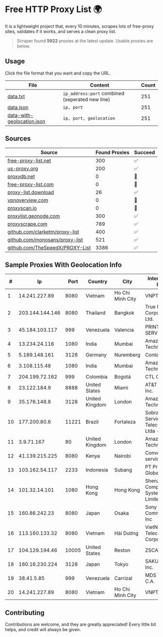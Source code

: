 
# Free HTTP Proxy List 🌍

It is a lightweight project that, every 10 minutes, scrapes lots of free-proxy sites, validates if it works, and serves a clean proxy list.


> Scraper found **5922** proxies at the latest update. Usable proxies are below.

## Usage

Click the file format that you want and copy the URL.


|File|Content|Count|
|----|-------|-----|
|[data.txt](https://raw.githubusercontent.com/themiralay/Proxy-List-World/master/data.txt)|`ip_address:port` combined (seperated new line)|251|
|[data.json](https://raw.githubusercontent.com/themiralay/Proxy-List-World/master/data.json)|`ip, port`|251|
|[data-with-geolocation.json](https://raw.githubusercontent.com/themiralay/Proxy-List-World/master/data-with-geolocation.json)|`ip, port, geolocation`|251|

## Sources

|Source|Found Proxies|Succeed|
|------|-------------|-------|
|[free-proxy-list.net](https://free-proxy-list.net)|300|✅|
|[us-proxy.org](https://www.us-proxy.org)|200|✅|
|[proxydb.net](http://proxydb.net)|0|🚫|
|[free-proxy-list.com](https://free-proxy-list.com/?page=&port=&type%5B%5D=http&type%5B%5D=https&up_time=0&search=Search)|0|🚫|
|[proxy-list.download](https://www.proxy-list.download/HTTP)|26|✅|
|[vpnoverview.com](https://vpnoverview.com/privacy/anonymous-browsing/free-proxy-servers)|0|🚫|
|[proxyscan.io](https://www.proxyscan.io)|0|🚫|
|[proxylist.geonode.com](https://proxylist.geonode.com/api/proxy-list?limit=300&page=1&sort_by=lastChecked&sort_type=desc&protocols=http,https)|300|✅|
|[proxyscrape.com](https://api.proxyscrape.com/v2/?request=displayproxies&protocol=http&timeout=10000&country=all&ssl=all&anonymity=all)|789|✅|
|[github.com/clarketm/proxy-list](https://raw.githubusercontent.com/clarketm/proxy-list/master/proxy-list-raw.txt)|400|✅|
|[github.com/monosans/proxy-list](https://raw.githubusercontent.com/monosans/proxy-list/main/proxies/http.txt)|521|✅|
|[github.com/TheSpeedX/PROXY-List](https://raw.githubusercontent.com/TheSpeedX/PROXY-List/master/http.txt)|3386|✅|


## Sample Proxies With Geolocation Info

|#|Ip|Port|Country|City|Internet Service Provider|
|-|--|----|-------|----|-------------------------|
|1|14.241.227.89|8080|Vietnam|Ho Chi Minh City|VNPT|
|2|203.144.144.146|8080|Thailand|Bangkok|True Internet Corporation CO. Ltd.|
|3|45.184.103.117|999|Venezuela|Valencia|PRINTER-NET-SERVICE, C.A.|
|4|13.234.24.116|1080|India|Mumbai|Amazon Technologies Inc|
|5|5.189.148.161|3128|Germany|Nuremberg|Contabo GmbH|
|6|3.108.115.48|1080|India|Mumbai|Amazon Technologies Inc.|
|7|204.199.72.162|999|Colombia|Bogotá|CTL Colombia|
|8|23.122.184.9|8888|United States|Miami|AT&T Services, Inc.|
|9|35.176.148.8|3128|United Kingdom|London|Amazon Technologies Inc.|
|10|177.200.80.6|11221|Brazil|Fortaleza|Sobralnet Servicos E Telecomunicacoes Ltda - ME|
|11|3.9.71.167|80|United Kingdom|London|Amazon Technologies Inc.|
|12|41.139.215.225|8080|Kenya|Nairobi|Converged services Western|
|13|103.162.54.117|2233|Indonesia|Subang|PT Pratama Asia Globalindo|
|14|101.32.14.101|1080|Hong Kong|Hong Kong|Shenzhen Tencent Computer Systems Company Limited|
|15|160.86.242.23|8080|Japan|Osaka|Sony Network Communications Inc|
|16|113.160.133.32|8080|Vietnam|Hải Dương|VietNam Post and Telecom Corporation|
|17|104.129.194.46|10005|United States|Reston|ZSCALER, INC.|
|18|160.16.230.224|3128|Japan|Tokyo|SAKURA Internet Inc.|
|19|38.41.5.85|999|Venezuela|Carrizal|MDS TELECOM C.A.|
|20|14.241.227.89|8080|Vietnam|Ho Chi Minh City|VNPT|



## Contributing

Contributions are welcome, and they are greatly appreciated! Every
little bit helps, and credit will always be given.

